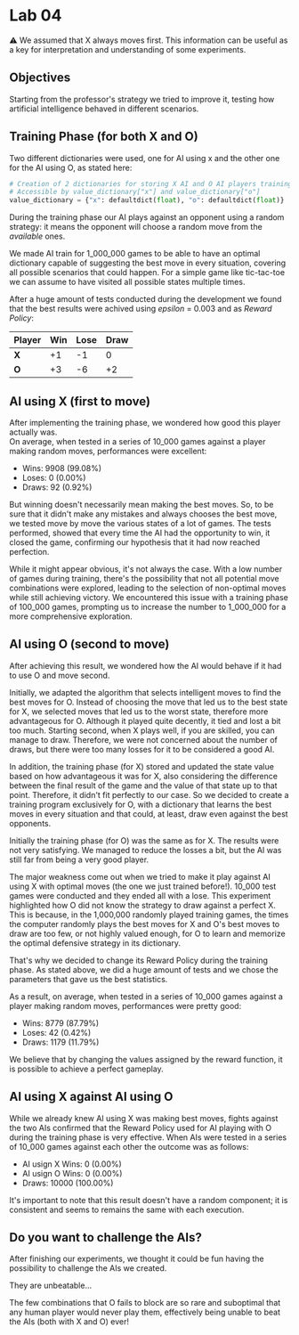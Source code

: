 # Lab 04
⚠️ We assumed that X always moves first. This information can be useful as a key for interpretation and understanding of some experiments.

## Objectives
Starting from the professor's strategy we tried to improve it, testing how artificial intelligence behaved in different scenarios.

## Training Phase (for both X and O)
Two different dictionaries were used, one for AI using x and the other one for the AI using O, as stated here:

```python
# Creation of 2 dictionaries for storing X AI and O AI players training
# Accessible by value_dictionary["x"] and value_dictionary["o"]
value_dictionary = {"x": defaultdict(float), "o": defaultdict(float)}
```

During the training phase our AI plays against an opponent using a random strategy: it means the opponent will choose a random move from the _available_ ones.

We made AI train for 1_000_000 games to be able to have an optimal dictionary capable of suggesting the best move in every situation, covering all possible scenarios that could happen. For a simple game like tic-tac-toe we can assume to have visited all possible states multiple times.

After a huge amount of tests conducted during the development we found that the best results were achived using _epsilon_ = 0.003 and as _Reward Policy_:

| Player  | Win  | Lose | Draw |
|---------|------|------|------|
|  **X**  |  +1  |  -1  |   0  |
|  **O**  |  +3  |  -6  |  +2  |

## AI using X (first to move)
After implementing the training phase, we wondered how good this player actually was.  
On average, when tested in a series of 10_000 games against a player making random moves, performances were excellent:

- Wins: 9908 (99.08%)
- Loses: 0 (0.00%)
- Draws: 92 (0.92%)

But winning doesn't necessarily mean making the best moves.
So, to be sure that it didn't make any mistakes and always chooses the best move, we tested move by move the various states of a lot of games.
The tests performed, showed that every time the AI had the opportunity to win, it closed the game, confirming our hypothesis that it had now reached perfection.

While it might appear obvious, it's not always the case. With a low number of games during training, there's the possibility that not all potential move combinations were explored, leading to the selection of non-optimal moves while still achieving victory. We encountered this issue with a training phase of 100_000 games, prompting us to increase the number to 1_000_000 for a more comprehensive exploration.

## AI using O (second to move)
After achieving this result, we wondered how the AI would behave if it had to use O and move second.

Initially, we adapted the algorithm that selects intelligent moves to find the best moves for O.
Instead of choosing the move that led us to the best state for X, we selected moves that led us to the worst state, therefore more advantageous for O.
Although it played quite decently, it tied and lost a bit too much. Starting second, when X plays well, if you are skilled, you can manage to draw. Therefore, we were not concerned about the number of draws, but there were too many losses for it to be considered a good AI.

In addition, the training phase (for X) stored and updated the state value based on how advantageous it was for X, also considering the difference between the final result of the game and the value of that state up to that point.
Therefore, it didn't fit perfectly to our case.
So we decided to create a training program exclusively for O, with a dictionary that learns the best moves in every situation and that could, at least, draw even against the best opponents.

Initially the training phase (for O) was the same as for X.
The results were not very satisfying. We managed to reduce the losses a bit, but the AI was still far from being a very good player.

The major weakness come out when we tried to make it play against AI using X with optimal moves (the one we just trained before!).
10_000 test games were conducted and they ended all with a lose.
This experiment highlighted how O did not know the strategy to draw against a perfect X. This is because, in the 1,000,000 randomly played training games, the times the computer randomly plays the best moves for X and O's best moves to draw are too few, or not highly valued enough, for O to learn and memorize the optimal defensive strategy in its dictionary.

That's why we decided to change its Reward Policy during the training phase. As stated above, we did a huge amount of tests and we chose the parameters that gave us the best statistics.

As a result, on average, when tested in a series of 10_000 games against a player making random moves, performances were pretty good:

- Wins: 8779 (87.79%)
- Loses: 42 (0.42%)
- Draws: 1179 (11.79%)

We believe that by changing the values assigned by the reward function, it is possible to achieve a perfect gameplay.

## AI using X against AI using O
While we already knew AI using X was making best moves, fights against the two AIs confirmed that the Reward Policy used for AI playing with O during the training phase is very effective.
When AIs were tested in a series of 10_000 games against each other the outcome was as follows:

- AI usign X Wins: 0 (0.00%)
- AI usign O Wins: 0 (0.00%)
- Draws: 10000 (100.00%)

It's important to note that this result doesn't have a random component; it is consistent and seems to remains the same with each execution.

## Do you want to challenge the AIs?
After finishing our experiments, we thought it could be fun having the possibility to challenge the AIs we created.

They are unbeatable...

The few combinations that O fails to block are so rare and suboptimal that any human player would never play them, effectively being unable to beat the AIs (both with X and O) ever!
